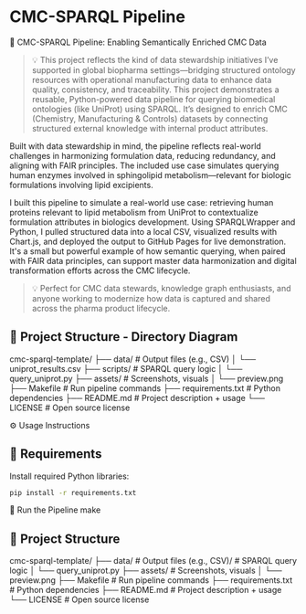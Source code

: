 # CMC-SPARQL Pipeline

🔬 CMC-SPARQL Pipeline: Enabling Semantically Enriched CMC Data

> 💡 This project reflects the kind of data stewardship initiatives I’ve supported in global biopharma settings—bridging structured ontology resources with operational manufacturing data to enhance data quality, consistency, and traceability.
This project demonstrates a reusable, Python-powered data pipeline for querying biomedical ontologies (like UniProt) using SPARQL. It’s designed to enrich CMC (Chemistry, Manufacturing & Controls) datasets by connecting structured external knowledge with internal product attributes.

Built with data stewardship in mind, the pipeline reflects real-world challenges in harmonizing formulation data, reducing redundancy, and aligning with FAIR principles. The included use case simulates querying human enzymes involved in sphingolipid metabolism—relevant for biologic formulations involving lipid excipients.

I built this pipeline to simulate a real-world use case: retrieving human proteins relevant to lipid metabolism from UniProt to contextualize formulation attributes in biologics development. Using SPARQLWrapper and Python, I pulled structured data into a local CSV, visualized results with Chart.js, and deployed the output to GitHub Pages for live demonstration. It's a small but powerful example of how semantic querying, when paired with FAIR data principles, can support master data harmonization and digital transformation efforts across the CMC lifecycle.

> 💡 Perfect for CMC data stewards, knowledge graph enthusiasts, and anyone working to modernize how data is captured and shared across the pharma product lifecycle.

## 📁 Project Structure - Directory Diagram

cmc-sparql-template/
├── data/                     # Output files (e.g., CSV)
│   └── uniprot_results.csv
├── scripts/                  # SPARQL query logic
│   └── query_uniprot.py
├── assets/                  # Screenshots, visuals
│   └── preview.png
├── Makefile                 # Run pipeline commands
├── requirements.txt         # Python dependencies
├── README.md                # Project description + usage
└── LICENSE                  # Open source license



⚙️ Usage Instructions

## 🧰 Requirements

Install required Python libraries:
```bash
pip install -r requirements.txt
```

🚀 Run the Pipeline
make

## 📁 Project Structure

cmc-sparql-template/
├── data/                     # Output files (e.g., CSV)/                  # SPARQL query logic
│   └── query_uniprot.py
├── assets/                  # Screenshots, visuals
│   └── preview.png
├── Makefile                 # Run pipeline commands
├── requirements.txt         # Python dependencies
├── README.md                # Project description + usage
└── LICENSE                  # Open source license
